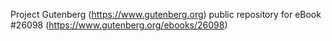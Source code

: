 Project Gutenberg (https://www.gutenberg.org) public repository for eBook #26098 (https://www.gutenberg.org/ebooks/26098)

